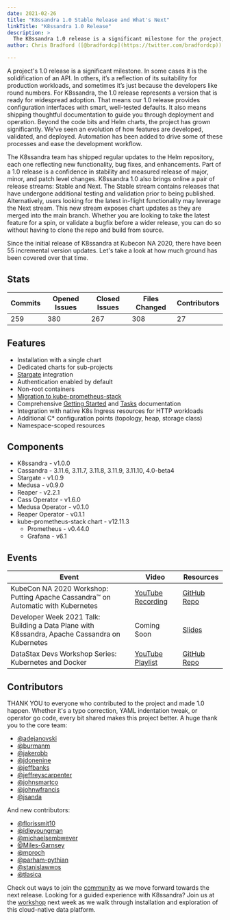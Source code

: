 ```yaml
---
date: 2021-02-26
title: "K8ssandra 1.0 Stable Release and What's Next"
linkTitle: "K8ssandra 1.0 Release"
description: >
  The K8ssandra 1.0 release is a significant milestone for the project, reflecting months of work and contributions from the community. This release represents a production-ready version of the project and sets the stage for continued development.
author: Chris Bradford ([@bradfordcp](https://twitter.com/bradfordcp))

---
```


A project's 1.0 release is a significant milestone. In some cases it is the
solidification of an API. In others, it’s a reflection of its suitability for
production workloads, and sometimes it’s just because the developers like round
numbers. For K8ssandra, the 1.0 release represents a version that is ready for
widespread adoption. That means our 1.0 release provides configuration
interfaces with smart, well-tested defaults. It also means shipping thoughtful
documentation to guide you through deployment and operation. Beyond the code
bits and Helm charts, the project has grown significantly. We've seen an
evolution of how features are developed, validated, and deployed. Automation has
been added to drive some of these processes and ease the development workflow.

The K8ssandra team has shipped regular updates to the Helm repository, each one
reflecting new functionality, bug fixes, and enhancements. Part of a 1.0 release
is a confidence in stability and measured release of major, minor, and patch
level changes. K8ssandra 1.0 also brings online a pair of release streams:
Stable and Next. The Stable stream contains releases that have undergone
additional testing and validation prior to being published. Alternatively, users
looking for the latest in-flight functionality may leverage the Next stream.
This new stream exposes chart updates as they are merged into the main branch.
Whether you are looking to take the latest feature for a spin, or validate a
bugfix before a wider release, you can do so without having to clone the repo
and build from source.

Since the initial release of K8ssandra at Kubecon NA 2020, there have been 55
incremental version updates. Let's take a look at how much ground has been
covered over that time.

## Stats

| Commits | Opened Issues | Closed Issues | Files Changed | Contributors |
|---------|---------------|---------------|---------------|--------------|
| 259 | 380 | 267 | 308 | 27 |


## Features
* Installation with a single chart
* Dedicated charts for sub-projects
* [Stargate](/docs/architecture/stargate) integration
* Authentication enabled by default
* Non-root containers
* [Migration to kube-prometheus-stack](/docs/architecture/monitoring)
* Comprehensive [Getting Started](/docs/getting-started) and [Tasks](/docs/topics) documentation
* Integration with native K8s Ingress resources for HTTP workloads
* Additional C* configuration points (topology, heap, storage class)
* Namespace-scoped resources

## Components

* K8ssandra - v1.0.0
* Cassandra - 3.11.6, 3.11.7, 3.11.8, 3.11.9, 3.11.10, 4.0-beta4
* Stargate - v1.0.9
* Medusa - v0.9.0
* Reaper - v2.2.1
* Cass Operator - v1.6.0
* Medusa Operator - v0.1.0
* Reaper Operator - v0.1.1
* kube-prometheus-stack chart - v12.11.3
  * Prometheus - v0.44.0
  * Grafana - v6.1

## Events

| Event | Video | Resources |
|-------|-------|-----------|
| KubeCon NA 2020 Workshop: Putting Apache Cassandra™ on Automatic with Kubernetes | [YouTube Recording]() | [GitHub Repo](https://github.com/DataStax-Academy/kubecon2020) |
| Developer Week 2021 Talk: Building a Data Plane with K8ssandra, Apache Cassandra on Kubernetes | Coming Soon | [Slides](https://www.slideshare.net/ChristopherBradford2/building-a-data-plane-with-k8ssandra-apache-cassandra-on-kubernetes) | 
| DataStax Devs Workshop Series: Kubernetes and Docker | [YouTube Playlist]() | [GitHub Repo](https://github.com/datastaxdevs/learningpath-docker) |

## Contributors
THANK YOU to everyone who contributed to the project and made 1.0 happen. Whether it's a typo correction, YAML indentation tweak, or operator go code, every bit shared makes this project better. A huge thank you to the core team: 

* [@adejanovski](https://github.com/adejanovski)
* [@burmanm](https://github.com/burmanm)
* [@jakerobb](https://github.com/jakerobb)
* [@jdonenine](https://github.com/jdonenine)
* [@jeffbanks](https://github.com/jeffbanks)
* [@jeffreyscarpenter](https://github.com/jeffreyscarpenter)
* [@johnsmartco](https://github.com/johnsmartco)
* [@johnwfrancis](https://github.com/johnwfrancis)
* [@jsanda](https://github.com/jsanda)

And new contributors:
* [@florissmit10](https://github.com/florissmit10)
* [@idleyoungman](https://github.com/idleyoungman)
* [@michaelsembwever](https://github.com/michaelsembwever)
* [@Miles-Garnsey](https://github.com/Miles-Garnsey)
* [@mproch](https://github.com/mproch)
* [@parham-pythian](https://github.com/parham-pythian)
* [@stanislawwos](https://github.com/stanislawwos)
* [@tlasica](https://github.com/tlasica)

Check out ways to join the [community](/community) as we move forward towards the next release. Looking for a guided experience with K8ssandra? Join us at the [workshop](https://www.datastax.com/workshops/142078180663) next week as we walk through installation and exploration of this cloud-native data platform.
